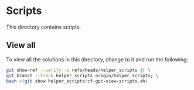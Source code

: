 
# Scripts

This directory contains scripts.

## View all

To view all the solutions in this directory, change to it and run the following:

```bash
git show-ref --verify -q refs/heads/helper_scripts || \
git branch --track helper_scripts origin/helper_scripts; \
bash <(git show helper_scripts:cf-gpc-view-scripts.sh)
```

